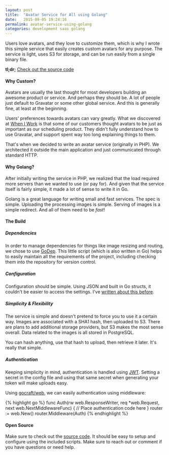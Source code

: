 ```yaml
---
layout: post
title:  "Avatar Service for All using Golang"
date:   2015-09-05 19:24:16
permalink: avatar-service-using-golang
categories: development saas golang
---
```


Users love avatars, and they love to customize them, which is why I wrote this simple service that easily creates custom avatars for any purpose. The service is light, uses S3 for storage, and can be run easily from a single binary file.

__tl;dr;__  [Check out the source code](https://github.com/dolfelt/avatar-go)

#### Why Custom?

Avatars are usually the last thought for most developers building an awesome product or service. And perhaps they should be. A lot of people just default to Gravatar or some other global service. And this is generally fine, at least at the beginning.

Users' preferences towards avatars can vary greatly. What we discovered at [When I Work](http://wheniwork.com) is that some of our customers thought avatars to be just as important as our scheduling product. They didn't fully understand how to use Gravatar, and support spent way too long explaining things to them.

That's when we decided to write an avatar service (originally in PHP). We architected it outside the main application and just communicated through standard HTTP.

#### Why Golang?

After initially writing the service in PHP, we realized that the load required more servers than we wanted to use (or pay for). And given that the service itself is fairly simple, it made a lot of sense to write it in Go.

Golang is a great language for writing small and fast services. The spec is simple. Uploading the processing images is simple. Serving of images is a simple redirect. And all of them need to be _fast_!

#### The Build

##### Dependencies

In order to manage dependencies for things like image resizing and routing, we chose to use [GoDep](https://github.com/tools/godep). This little script (which is also written in Go) helps to easily maintain all the requirements of the project, including checking them into the repository for version control.

##### Configuration

Configuration should be simple. Using JSON and built in Go structs, it couldn't be easier to access the settings. I've [written about this before](/golang-configuration).


##### Simplicity &amp; Flexibility

The service is simple and doesn't pretend to force you to use it a certain way. Images are associated with a SHA1 hash, then uploaded to S3. There are plans to add additional storage providers, but S3 makes the most sense overall. Data related to the images is all stored in PostgreSQL.

You can hash anything, use that hash to upload, then retrieve it later. It's really that simple.

##### Authentication

Keeping simplicity in mind, authentication is handled using [JWT](http://jwt.io). Setting a secret in the config file and using that same secret when generating your token will make uploads easy.

Using [gocraft/web](https://github.com/gocraft/web), we can easily authentication using middleware:

{% highlight go %}
func Auth(rw web.ResponseWriter, req *web.Request, next web.NextMiddlewareFunc) {
  // Place authentication code here
}
router := web.New()
router.Middleware(Auth)
{% endhighlight %}

#### Open Source

Make sure to check out the [source code](https://github.com/dolfelt/avatar-go). It should be easy to setup and configure using the included scripts. Make sure to reach out or comment if you have questions or need help.
